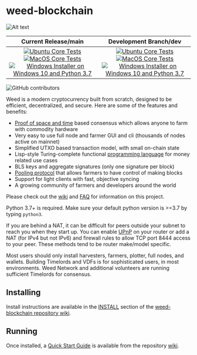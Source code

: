 # weed-blockchain

![Alt text](https://www.weed.net/img/weed_logo.svg)

| Current Release/main | Development Branch/dev |
|         :---:          |          :---:         |
| [![Ubuntu Core Tests](https://github.com/Weed-Network/weed-blockchain/actions/workflows/build-test-ubuntu-core.yml/badge.svg)](https://github.com/Weed-Network/weed-blockchain/actions/workflows/build-test-ubuntu-core.yml) [![MacOS Core Tests](https://github.com/Weed-Network/weed-blockchain/actions/workflows/build-test-macos-core.yml/badge.svg)](https://github.com/Weed-Network/weed-blockchain/actions/workflows/build-test-macos-core.yml) [![Windows Installer on Windows 10 and Python 3.7](https://github.com/Weed-Network/weed-blockchain/actions/workflows/build-windows-installer.yml/badge.svg)](https://github.com/Weed-Network/weed-blockchain/actions/workflows/build-windows-installer.yml)  |  [![Ubuntu Core Tests](https://github.com/Weed-Network/weed-blockchain/actions/workflows/build-test-ubuntu-core.yml/badge.svg?branch=dev)](https://github.com/Weed-Network/weed-blockchain/actions/workflows/build-test-ubuntu-core.yml) [![MacOS Core Tests](https://github.com/Weed-Network/weed-blockchain/actions/workflows/build-test-macos-core.yml/badge.svg?branch=dev)](https://github.com/Weed-Network/weed-blockchain/actions/workflows/build-test-macos-core.yml) [![Windows Installer on Windows 10 and Python 3.7](https://github.com/Weed-Network/weed-blockchain/actions/workflows/build-windows-installer.yml/badge.svg?branch=dev)](https://github.com/Weed-Network/weed-blockchain/actions/workflows/build-windows-installer.yml) |

![GitHub contributors](https://img.shields.io/github/contributors/Weed-Network/weed-blockchain?logo=GitHub)

Weed is a modern cryptocurrency built from scratch, designed to be efficient, decentralized, and secure. Here are some of the features and benefits:
* [Proof of space and time](https://docs.google.com/document/d/1tmRIb7lgi4QfKkNaxuKOBHRmwbVlGL4f7EsBDr_5xZE/edit) based consensus which allows anyone to farm with commodity hardware
* Very easy to use full node and farmer GUI and cli (thousands of nodes active on mainnet)
* Simplified UTXO based transaction model, with small on-chain state
* Lisp-style Turing-complete functional [programming language](https://weedlisp.com/) for money related use cases
* BLS keys and aggregate signatures (only one signature per block)
* [Pooling protocol](https://github.com/Weed-Network/weed-blockchain/wiki/Pooling-User-Guide) that allows farmers to have control of making blocks
* Support for light clients with fast, objective syncing
* A growing community of farmers and developers around the world

Please check out the [wiki](https://github.com/Weed-Network/weed-blockchain/wiki)
and [FAQ](https://github.com/Weed-Network/weed-blockchain/wiki/FAQ) for
information on this project.

Python 3.7+ is required. Make sure your default python version is >=3.7
by typing `python3`.

If you are behind a NAT, it can be difficult for peers outside your subnet to
reach you when they start up. You can enable
[UPnP](https://www.homenethowto.com/ports-and-nat/upnp-automatic-port-forward/)
on your router or add a NAT (for IPv4 but not IPv6) and firewall rules to allow
TCP port 8444 access to your peer.
These methods tend to be router make/model specific.

Most users should only install harvesters, farmers, plotter, full nodes, and wallets.
Building Timelords and VDFs is for sophisticated users, in most environments.
Weed Network and additional volunteers are running sufficient Timelords
for consensus.

## Installing

Install instructions are available in the
[INSTALL](https://github.com/Weed-Network/weed-blockchain/wiki/INSTALL)
section of the
[weed-blockchain repository wiki](https://github.com/Weed-Network/weed-blockchain/wiki).

## Running

Once installed, a
[Quick Start Guide](https://github.com/Weed-Network/weed-blockchain/wiki/Quick-Start-Guide)
is available from the repository
[wiki](https://github.com/Weed-Network/weed-blockchain/wiki).
